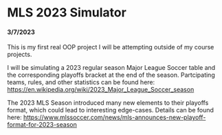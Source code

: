 # MLS 2023 Simulator

#### 3/7/2023

This is my first real OOP project I will be attempting outside of my course projects. 

I will be simulating a 2023 regular season Major League Soccer table and the corresponding playoffs bracket at the end of the season. Partcipating teams, rules, and other statistics can be found here:
https://en.wikipedia.org/wiki/2023_Major_League_Soccer_season

The 2023 MLS Season introduced many new elements to their playoffs format, which could lead to interesting edge-cases. Details can be found here:
https://www.mlssoccer.com/news/mls-announces-new-playoff-format-for-2023-season
